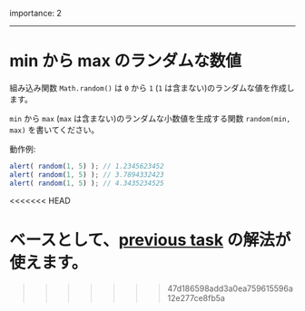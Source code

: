 importance: 2

---

# min から max のランダムな数値

組み込み関数 `Math.random()` は `0` から `1` (`1` は含まない)のランダムな値を作成します。

`min` から `max` (`max` は含まない)のランダムな小数値を生成する関数 `random(min, max)` を書いてください。

動作例:

```js
alert( random(1, 5) ); // 1.2345623452
alert( random(1, 5) ); // 3.7894332423
alert( random(1, 5) ); // 4.3435234525
```
<<<<<<< HEAD

ベースとして、[previous task](info:task/random-min-max) の解法が使えます。
=======
>>>>>>> 47d186598add3a0ea759615596a12e277ce8fb5a
